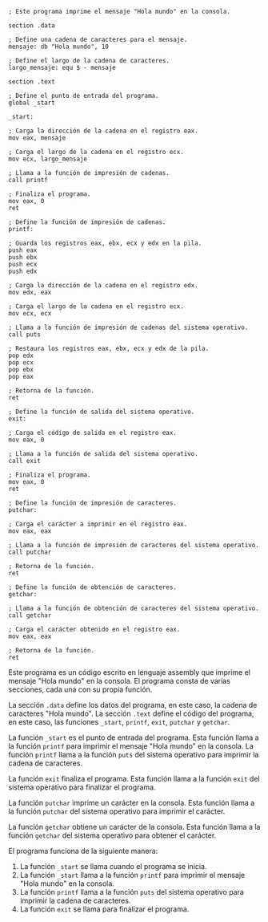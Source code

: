 ```assembly
; Este programa imprime el mensaje "Hola mundo" en la consola.

section .data

; Define una cadena de caracteres para el mensaje.
mensaje: db "Hola mundo", 10

; Define el largo de la cadena de caracteres.
largo_mensaje: equ $ - mensaje

section .text

; Define el punto de entrada del programa.
global _start

_start:

; Carga la dirección de la cadena en el registro eax.
mov eax, mensaje

; Carga el largo de la cadena en el registro ecx.
mov ecx, largo_mensaje

; Llama a la función de impresión de cadenas.
call printf

; Finaliza el programa.
mov eax, 0
ret

; Define la función de impresión de cadenas.
printf:

; Guarda los registros eax, ebx, ecx y edx en la pila.
push eax
push ebx
push ecx
push edx

; Carga la dirección de la cadena en el registro edx.
mov edx, eax

; Carga el largo de la cadena en el registro ecx.
mov ecx, ecx

; Llama a la función de impresión de cadenas del sistema operativo.
call puts

; Restaura los registros eax, ebx, ecx y edx de la pila.
pop edx
pop ecx
pop ebx
pop eax

; Retorna de la función.
ret

; Define la función de salida del sistema operativo.
exit:

; Carga el código de salida en el registro eax.
mov eax, 0

; Llama a la función de salida del sistema operativo.
call exit

; Finaliza el programa.
mov eax, 0
ret

; Define la función de impresión de caracteres.
putchar:

; Carga el carácter a imprimir en el registro eax.
mov eax, eax

; Llama a la función de impresión de caracteres del sistema operativo.
call putchar

; Retorna de la función.
ret

; Define la función de obtención de caracteres.
getchar:

; Llama a la función de obtención de caracteres del sistema operativo.
call getchar

; Carga el carácter obtenido en el registro eax.
mov eax, eax

; Retorna de la función.
ret
```

Este programa es un código escrito en lenguaje assembly que imprime el mensaje "Hola mundo" en la consola. El programa consta de varias secciones, cada una con su propia función.

La sección `.data` define los datos del programa, en este caso, la cadena de caracteres "Hola mundo". La sección `.text` define el código del programa, en este caso, las funciones `_start`, `printf`, `exit`, `putchar` y `getchar`.

La función `_start` es el punto de entrada del programa. Esta función llama a la función `printf` para imprimir el mensaje "Hola mundo" en la consola. La función `printf` llama a la función `puts` del sistema operativo para imprimir la cadena de caracteres.

La función `exit` finaliza el programa. Esta función llama a la función `exit` del sistema operativo para finalizar el programa.

La función `putchar` imprime un carácter en la consola. Esta función llama a la función `putchar` del sistema operativo para imprimir el carácter.

La función `getchar` obtiene un carácter de la consola. Esta función llama a la función `getchar` del sistema operativo para obtener el carácter.

El programa funciona de la siguiente manera:

1. La función `_start` se llama cuando el programa se inicia.
2. La función `_start` llama a la función `printf` para imprimir el mensaje "Hola mundo" en la consola.
3. La función `printf` llama a la función `puts` del sistema operativo para imprimir la cadena de caracteres.
4. La función `exit` se llama para finalizar el programa.